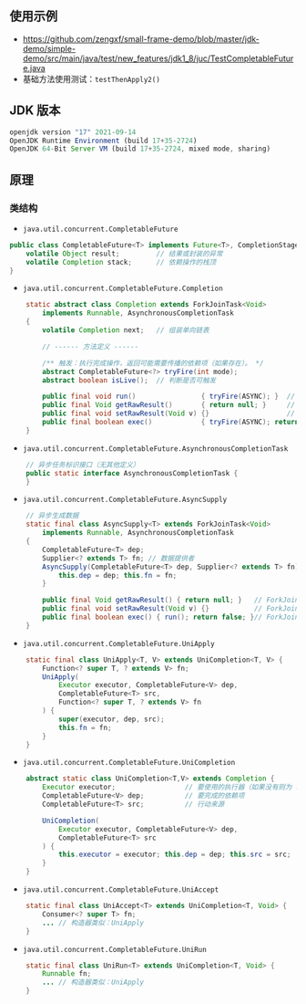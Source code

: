 ## 使用示例
- https://github.com/zengxf/small-frame-demo/blob/master/jdk-demo/simple-demo/src/main/java/test/new_features/jdk1_8/juc/TestCompletableFuture.java
- 基础方法使用测试：`testThenApply2()`


## JDK 版本
```js
openjdk version "17" 2021-09-14
OpenJDK Runtime Environment (build 17+35-2724)
OpenJDK 64-Bit Server VM (build 17+35-2724, mixed mode, sharing)
```


## 原理
### 类结构
- `java.util.concurrent.CompletableFuture`
```java
public class CompletableFuture<T> implements Future<T>, CompletionStage<T> {
    volatile Object result;         // 结果或封装的异常
    volatile Completion stack;      // 依赖操作的栈顶
}
```

- `java.util.concurrent.CompletableFuture.Completion`
```java
    static abstract class Completion extends ForkJoinTask<Void>
        implements Runnable, AsynchronousCompletionTask
    {
        volatile Completion next;   // 组装单向链表

        // ------ 方法定义 ------

        /** 触发：执行完成操作，返回可能需要传播的依赖项（如果存在）。 */
        abstract CompletableFuture<?> tryFire(int mode);
        abstract boolean isLive();  // 判断是否可触发

        public final void run()                { tryFire(ASYNC); }  // Runnable
        public final Void getRawResult()       { return null; }     // ForkJoinTask
        public final void setRawResult(Void v) {}                   // ForkJoinTask
        public final boolean exec()            { tryFire(ASYNC); return false; } 
    }
```

- `java.util.concurrent.CompletableFuture.AsynchronousCompletionTask`
```java
    // 异步任务标识接口（无其他定义）
    public static interface AsynchronousCompletionTask {
    }
```

- `java.util.concurrent.CompletableFuture.AsyncSupply`
```java
    // 异步生成数据
    static final class AsyncSupply<T> extends ForkJoinTask<Void>
        implements Runnable, AsynchronousCompletionTask 
    {
        CompletableFuture<T> dep; 
        Supplier<? extends T> fn; // 数据提供者
        AsyncSupply(CompletableFuture<T> dep, Supplier<? extends T> fn) {
            this.dep = dep; this.fn = fn;
        }

        public final Void getRawResult() { return null; }   // ForkJoinTask
        public final void setRawResult(Void v) {}           // ForkJoinTask
        public final boolean exec() { run(); return false; }// ForkJoinTask
    }
```

- `java.util.concurrent.CompletableFuture.UniApply`
```java
    static final class UniApply<T, V> extends UniCompletion<T, V> {
        Function<? super T, ? extends V> fn;
        UniApply(
            Executor executor, CompletableFuture<V> dep,
            CompletableFuture<T> src,
            Function<? super T, ? extends V> fn
        ) {
            super(executor, dep, src); 
            this.fn = fn;
        }
    }
```

- `java.util.concurrent.CompletableFuture.UniCompletion`
```java
    abstract static class UniCompletion<T,V> extends Completion {
        Executor executor;                 // 要使用的执行器（如果没有则为 null）
        CompletableFuture<V> dep;          // 要完成的依赖项
        CompletableFuture<T> src;          // 行动来源

        UniCompletion(
            Executor executor, CompletableFuture<V> dep,
            CompletableFuture<T> src
        ) {
            this.executor = executor; this.dep = dep; this.src = src;
        }
    }
```

- `java.util.concurrent.CompletableFuture.UniAccept`
```java
    static final class UniAccept<T> extends UniCompletion<T, Void> {
        Consumer<? super T> fn;
        ... // 构造器类似：UniApply
    }
```

- `java.util.concurrent.CompletableFuture.UniRun`
```java
    static final class UniRun<T> extends UniCompletion<T, Void> {
        Runnable fn;
        ... // 构造器类似：UniApply
    }
```